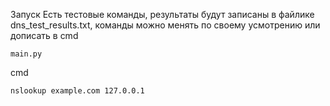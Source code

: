 Запуск
Есть тестовые команды, результаты будут записаны в файлике dns_test_results.txt, команды можно менять по своему усмотрению или дописать в cmd 
```
main.py 
```
cmd 
```
nslookup example.com 127.0.0.1
```
